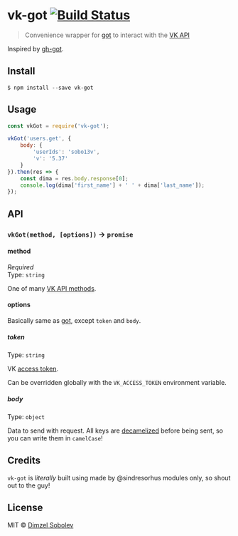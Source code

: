 # vk-got [![Build Status](https://travis-ci.org/dsblv/vk-got.svg?branch=master)](https://travis-ci.org/dsblv/vk-got)

> Convenience wrapper for [got](https://github.com/sindresorhus/got) to interact with the [VK API](https://vk.com/dev/methods)

Inspired by [gh-got](https://github.com/sindresorhus/gh-got).

## Install

```
$ npm install --save vk-got
```


## Usage

```js
const vkGot = require('vk-got');

vkGot('users.get', {
	body: {
		'userIds': 'sobo13v',
		'v': '5.37'
	}
}).then(res => {
	const dima = res.body.response[0];
	console.log(dima['first_name'] + ' ' + dima['last_name']);
});
```


## API

### `vkGot(method, [options])` → `promise`

#### method

*Required*  
Type: `string`

One of many [VK API methods](https://vk.com/dev/methods).

#### options

Basically same as [got](https://github.com/sindresorhus/got), except `token` and `body`.

##### token

Type: `string`

VK [access token](https://vk.com/dev/authentication).

Can be overridden globally with the `VK_ACCESS_TOKEN` environment variable.

##### body

Type: `object`

Data to send with request. All keys are [decamelized](https://github.com/sindresorhus/decamelize) before being sent, so you can write them in `camelCase`!


## Credits

`vk-got` is *literally* built using made by @sindresorhus modules only, so shout out to the guy!


## License

MIT © [Dimzel Sobolev](http://vk.com/sobo13v)
